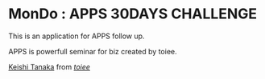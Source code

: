 MonDo : APPS 30DAYS CHALLENGE
==========

This is an application for APPS follow up.

APPS is powerfull seminar for biz created by toiee.

[Keishi Tanaka](https://www.facebook.com/keeeciii14)
from [*toiee*](http://toiee.jp)

